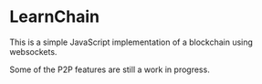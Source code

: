 # LearnChain

This is a simple JavaScript implementation of a blockchain using websockets.

Some of the P2P features are still a work in progress. 
